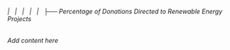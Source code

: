 ###### |   |   |   |   |   ├── Percentage of Donations Directed to Renewable Energy Projects

*Add content here*
